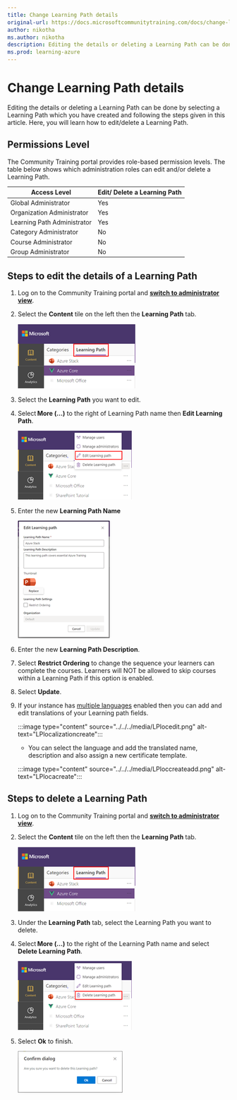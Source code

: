```yaml
---
title: Change Learning Path details
original-url: https://docs.microsoftcommunitytraining.com/docs/change-learning-path-details
author: nikotha
ms.author: nikotha
description: Editing the details or deleting a Learning Path can be done by selecting a Learning Path which you have created and following the steps given in this article.
ms.prod: learning-azure
---
```


# Change Learning Path details

Editing the details or deleting a Learning Path can be done by selecting a Learning Path which you have created and following the steps given in this article.
Here, you will learn how to edit/delete a Learning Path.

## Permissions Level

The Community Training portal provides role-based permission levels. The table below shows which administration roles can edit and/or delete a Learning Path.

| Access Level  | Edit/ Delete a Learning Path |
| --- | --- |
| Global Administrator | Yes |
| Organization Administrator | Yes |
| Learning Path Administrator | Yes |
| Category Administrator | No |
| Course Administrator | No |
| Group Administrator | No |

## Steps to edit the details of a Learning Path

1. Log on to the Community Training portal and [**switch to administrator view**](../../../get-started/step-by-step-configuration-guide.md#step-2--switch-to-administrator-view-of-the-portal).

1. Select the **Content** tile on the left then the **Learning Path** tab.

    ![Click Learning Path from Content](../../../media/image%28388%29.png)

1. Select the **Learning Path** you want to edit.

1. Select **More (…)** to the right of Learning Path name then **Edit Learning Path**.

    ![Edit Learning Path](../../../media/image%28409%29.png)

1. Enter the new **Learning Path Name**

    ![Learning Path Name](../../../media/image%28410%29.png)

1. Enter the new **Learning Path Description**.

1. Select **Restrict Ordering** to change the sequence your learners can complete the courses. Learners will NOT be allowed to skip courses within a Learning Path if this option is enabled.

1. Select **Update**.

1. If your instance has [multiple languages](../../../settings/customize-languages-for-the-learners-on-the-platform.md#customize-languages-on-the-platform) enabled then you can add and edit translations of your Learning path fields.

    :::image type="content" source="../../../media/LPlocedit.png" alt-text="LPlocalizationcreate":::

    * You can select the language and add the translated name, description and also assign a new certificate template.

    :::image type="content" source="../../../media/LPloccreateadd.png" alt-text="LPlocacreate":::

## Steps to delete a Learning Path

1. Log on to the Community Training portal and [**switch to administrator view**](../../../get-started/step-by-step-configuration-guide.md#step-2--switch-to-administrator-view-of-the-portal).

1. Select the **Content** tile on the left then the **Learning Path** tab.

    ![Click Learning Path](../../../media/image%28388%29.png)

1. Under the **Learning Path** tab, select the Learning Path you want to delete.

1. Select **More (…)** to the right of the Learning Path name and select **Delete Learning Path**.

    ![Delete Learning Path](../../../media/image%28411%29.png)

1. Select **Ok** to finish.

    ![Click OK](../../../media/image%28412%29.png)

